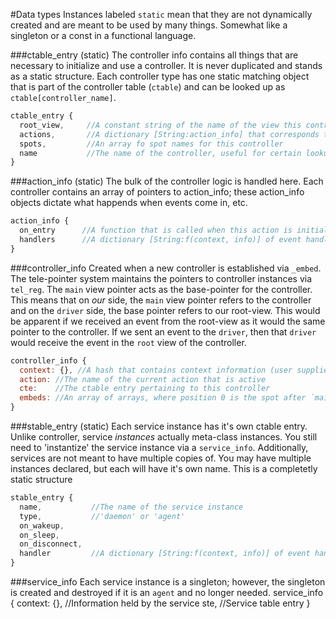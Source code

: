 #Data types
Instances labeled `static` mean that they are not dynamically created and are meant to be used by many things. Somewhat like a singleton or a const in a functional language.

###ctable_entry (static)
The controller info contains all things that are necessary to initialize and use a controller. It is never duplicated and stands
as a static structure. Each controller type has one static matching object that is part of the controller table (`ctable`) and can
be looked up as `ctable[controller_name]`.

```javascript
ctable_entry {
  root_view,     //A constant string of the name of the view this controller sets as it's root view.
  actions,       //A dictionary [String:action_info] that corresponds to a dictionary of action_info object's based on the action's name.
  spots,         //An array fo spot names for this controller
  name           //The name of the controller, useful for certain lookup operations, this is also the ctable key
}
```

###action_info (static)
The bulk of the controller logic is handled here. Each controller contains an array of pointers to action_info; these action_info objects
dictate what happends when events come in, etc.
```javascript
action_info {
  on_entry      //A function that is called when this action is initialized.
  handlers      //A dictionary [String:f(context, info)] of event handlers for events that occur
}
```

###controller_info
Created when a new controller is established via `_embed`. The tele-pointer system maintains the pointers to controller instances
via `tel_reg`.  The `main` view pointer acts as the base-pointer for the controller. This means that on *our* side, the `main` view
pointer refers to the controller and on the `driver` side, the base pointer refers to our root-view. This would be apparent if we received
an event from the root-view as it would the same pointer to the controller. If we sent an event to the `driver`, then that `driver` would
receive the event in the `root` view of the controller.

```javascript
controller_info {
  context: {}, //A hash that contains context information (user supplied)
  action: //The name of the current action that is active
  cte:    //The ctable entry pertaining to this controller
  embeds: //An array of arrays, where position 0 is the spot after `main`, each element in the array is a view controller base pointer.
}
```

###stable_entry (static)
Each service instance has it's own ctable entry. Unlike controller, service *instances* actually meta-class instances. You still need to 
'instantize' the service instance via a `service_info`. Additionally, services are not meant to have multiple copies of. You may have
multiple instances declared, but each will have it's own name. This is a completetly static structure

```javascript
stable_entry {
  name,           //The name of the service instance
  type,           //'daemon' or 'agent'
  on_wakeup,
  on_sleep,
  on_disconnect,
  handler         //A dictionary [String:f(context, info)] of event handlers for events that occurs
}
```

###service_info
Each service instance is a singleton; however, the singleton is created and destroyed if it is an `agent` and no longer needed.
service_info {
  context: {}, //Information held by the service
  ste,         //Service table entry
}
